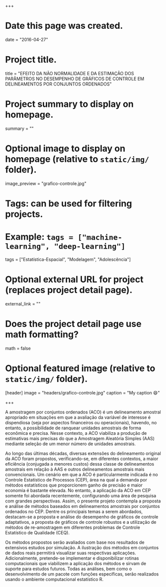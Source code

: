 +++
# Date this page was created.
date = "2016-04-27"

# Project title.
title = "EFEITO DA NÃO NORMALIDADE E DA ESTIMAÇÃO DOS PARÂMETROS NO DESEMPENHO DE GRÁFICOS DE CONTROLE EM DELINEAMENTOS POR CONJUNTOS ORDENADOS"

# Project summary to display on homepage.
summary = ""

# Optional image to display on homepage (relative to `static/img/` folder).
image_preview = "grafico-controle.jpg"

# Tags: can be used for filtering projects.
# Example: `tags = ["machine-learning", "deep-learning"]`
tags = ["Estatística-Espacial", "Modelagem", "Adolescência"]

# Optional external URL for project (replaces project detail page).
external_link = ""

# Does the project detail page use math formatting?
math = false

# Optional featured image (relative to `static/img/` folder).
[header]
image = "headers/grafico-controle.jpg"
caption = "My caption :smile:"

+++

A amostragem por conjuntos ordenados (ACO) é um delineamento amostral apropriado em situações em que a avaliação da variável de interesse é dispendiosa (seja por aspectos financeiros ou operacionais), havendo, no entanto, a possibilidade de ranquear unidades amostrais de forma econômica e precisa. Nesse contexto, a ACO viabiliza a produção de estimativas mais precisas do que a Amostragem Aleatória Simples (AAS) mediante seleção de um menor número de unidades amostrais. 

Ao longo das últimas décadas, diversas extensões do delineamento original da ACO foram propostos, verificando-se, em diferentes contextos, a maior eficiência (conjugada a menores custos) dessa classe de delineamentos amostrais em relação à AAS e outros delineamentos amostrais mais convencionais. Um cenário em que a ACO é particularmente indicada é no Controle Estatístico de Processos (CEP), área na qual a demanda por métodos estatísticos que proporcionem ganho de precisão e maior economia é bastante elevada. No entanto, a aplicação da ACO em CEP somente foi abordada recentemente, configurando uma área de pesquisa com grandes perspectivas. Assim, o presente projeto contempla a proposta e análise de métodos baseados em delineamentos amostrais por conjuntos ordenados no CEP. Dentre os principais temas a serem abordados, destacam-se a proposta e análise do desempenho de gráficos de controle adaptativos, a proposta de gráficos de controle robustos e a utilização de métodos de re-amostragem em diferentes problemas de Controle Estatístico de Qualidade (CEQ).

Os métodos propostos serão avaliados com base nos resultados de extensivos estudos por simulação. A ilustração dos métodos em conjuntos de dados reais permitirá visualizar suas respectivas aplicações. Adicionalmente, pretende-se implementar e disponibilizar rotinas computacionais que viabilizem a aplicação dos métodos e sirvam de suporte para estudos futuros. Todas as análises, bem como o desenvolvimento de um pacote com funções específicas, serão realizados usando o ambiente computacional estatístico R.